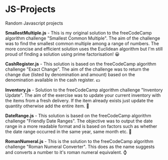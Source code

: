 # JS-Projects
Random Javascript projects

**SmallestMultiple.js** - This is my original solution to the freeCodeCamp algorithm challenge "Smallest Common Multiple". The aim of the challenge was to find the smallest common multiple among a range of numbers. The more concise and efficient solution uses the Euclidean algorithm but I'm still proud of finding a solution using prime factorisation! :grinning:

**CashRegister.js** - This solution is based on the freeCodeCamp algorithm challenge "Exact Change". The aim of the challenge was to return the change due (listed by denomination and amount) based on the denomination available in the cash register. :dollar:

**Inventory.js** - Solution to the freeCodeCamp algorithm challenge "Inventory Update". The aim of the exercise was to update your current inventory with the items from a fresh delivery. If the item already exists just update the quantity otherwise add the entire item. :strawberry:

**DateRange.js** - This solution is based on the freeCodeCamp algorithm challenge "Friendly Date Ranges". The objective was to output the date range in a more readable format and is based on factors such as whether the date range occurred in the same year, same month etc. :date:

**RomanNumeral.js** - This is the solution to the freeCodeCamp algorithm challenge "Roman Numeral Converter". This does as the name suggests and converts a number to it's roman numeral equivalent. :watch:
